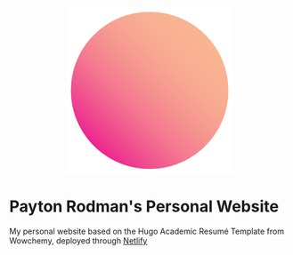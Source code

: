<p align="center"><a href="https://www.paytonelyce.com/" target="_blank" rel="noopener"><img src="/assets/images/icon.png" alt="Payton Rodman's Personal Site" width="300" height="300"></a></p>

# Payton Rodman's Personal Website

My personal website based on the Hugo Academic Resumé Template from Wowchemy, deployed through [Netlify](https://www.netlify.com/)
